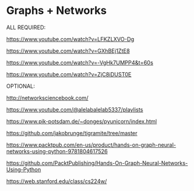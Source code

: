 # Graphs + Networks

ALL REQUIRED:

https://www.youtube.com/watch?v=LFKZLXVO-Dg

https://www.youtube.com/watch?v=GXhBEj1ZtE8

https://www.youtube.com/watch?v=-VgHk7UMPP4&t=60s

https://www.youtube.com/watch?v=ZjC8iDUST0E

OPTIONAL:

http://networksciencebook.com/

https://www.youtube.com/@alelabalelab5337/playlists

https://www.pik-potsdam.de/~donges/pyunicorn/index.html

https://github.com/jakobrunge/tigramite/tree/master

https://www.packtpub.com/en-us/product/hands-on-graph-neural-networks-using-python-9781804617526

https://github.com/PacktPublishing/Hands-On-Graph-Neural-Networks-Using-Python

https://web.stanford.edu/class/cs224w/

